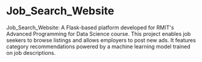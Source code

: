 # Job_Search_Website
Job_Search_Website: A Flask-based platform developed for RMIT's Advanced Programming for Data Science course. This project enables job seekers to browse listings and allows employers to post new ads. It features category recommendations powered by a machine learning model trained on job descriptions.
